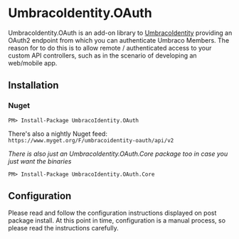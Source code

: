 # UmbracoIdentity.OAuth
UmbracoIdentity.OAuth is an add-on library to [UmbracoIdentity](https://github.com/Shazwazza/UmbracoIdentity) providing an OAuth2 endpoint from which you can authenticate Umbraco Members. The reason for to do this is to allow remote / authenticated access to your custom API controllers, such as in the scenario of developing an web/mobile app.

## Installation

### Nuget

    PM> Install-Package UmbracoIdentity.OAuth

There's also a nightly Nuget feed: `https://www.myget.org/F/umbracoidentity-oauth/api/v2`

*There is also just an UmbracoIdentity.OAuth.Core package too in case you just want the binaries*

    PM> Install-Package UmbracoIdentity.OAuth.Core

## Configuration

Please read and follow the configuration instructions displayed on post package install. At this point in time, configuration is a manual process, so please read the instructions carefully.

